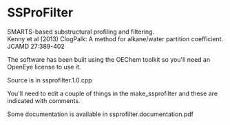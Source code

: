SSProFilter
===========

SMARTS-based substructural profiling and filtering.  
Kenny et al (2013)  ClogPalk: A method for alkane/water partition coefficient. JCAMD 27:389-402

The software has been built using the OEChem toolkit so you'll need an OpenEye license to use it.  

Source is in ssprofilter.1.0.cpp

You'll need to edit a couple of things in the make_ssprofilter and these are indicated with comments.

Some documentation is available in ssprofilter.documentation.pdf
